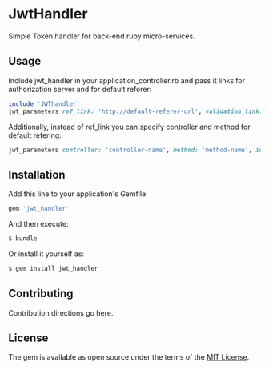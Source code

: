 # JwtHandler
Simple Token handler for back-end ruby micro-services.

## Usage
Include jwt_handler in your application_controller.rb and pass it links for authorization server and for default referer:
```ruby
include 'JWThandler'
jwt_parameters ref_link: 'http://default-referer-url', validation_link: 'http://auth-server-url' 
```

Additionally, instead of ref_link you can specify controller and method for default refering:
```ruby
jwt_parameters controller: 'controller-name', method: 'method-name', id: 'optional-id'
```

## Installation
Add this line to your application's Gemfile:

```ruby
gem 'jwt_handler'
```

And then execute:
```bash
$ bundle
```

Or install it yourself as:
```bash
$ gem install jwt_handler
```

## Contributing
Contribution directions go here.

## License
The gem is available as open source under the terms of the [MIT License](http://opensource.org/licenses/MIT).
